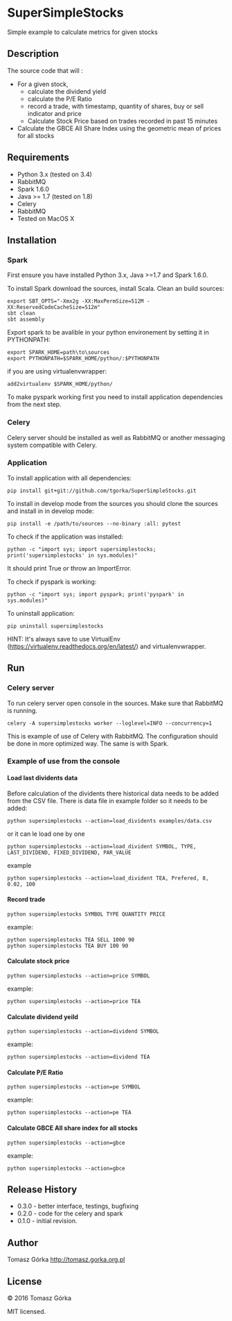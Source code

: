 # SuperSimpleStocks
Simple example to calculate metrics for given stocks

## Description
The source code that will :

- For a given stock, 
    - calculate the dividend yield
    - calculate the P/E Ratio
    - record a trade, with timestamp, quantity of shares, buy or sell indicator and price
    - Calculate Stock Price based on trades recorded in past 15 minutes
- Calculate the GBCE All Share Index using the geometric mean of prices for all stocks

## Requirements

- Python 3.x (tested on 3.4)
- RabbitMQ
- Spark 1.6.0
- Java >= 1.7 (tested on 1.8)
- Celery
- RabbitMQ
- Tested on MacOS X

## Installation

### Spark
First ensure you have installed Python 3.x, Java >=1.7 and Spark 1.6.0.

To install Spark download the sources, install Scala. Clean an build sources:

```
export SBT_OPTS="-Xmx2g -XX:MaxPermSize=512M -XX:ReservedCodeCacheSize=512m"
sbt clean 
sbt assembly
```

Export spark to be avalible in your python environement by setting it 
in PYTHONPATH:

```
export SPARK_HOME=path\to\sources
export PYTHONPATH=$SPARK_HOME/python/:$PYTHONPATH
```

if you are using virtualenvwrapper:

```
add2virtualenv $SPARK_HOME/python/
```

To make pyspark working first you need to install application dependencies 
from the next step.

### Celery
Celery server should be installed as well as RabbitMQ or another 
messaging system compatible with Celery.

### Application
To install application with all dependencies:

```
pip install git+git://github.com/tgorka/SuperSimpleStocks.git
```

To install in develop mode from the sources you should clone the sources and 
install in in develop mode:

```
pip install -e /path/to/sources --no-binary :all: pytest
```

To check if the application was installed:

```
python -c "import sys; import supersimplestocks; print('supersimplestocks' in sys.modules)"
```

It should print True or throw an ImportError.

To check if pyspark is working:

```
python -c "import sys; import pyspark; print('pyspark' in sys.modules)"
```

To uninstall application:

```
pip uninstall supersimplestocks
```

HINT: It's always save to use VirtualEnv 
(https://virtualenv.readthedocs.org/en/latest/) and virtualenvwrapper.

## Run

### Celery server
To run celery server open console in the sources. Make sure that RabbitMQ 
is running.

```
celery -A supersimplestocks worker --loglevel=INFO --concurrency=1
```

This is example of use of Celery with RabbitMQ. The configuration should be
done in more optimized way. The same is with Spark.

### Example of use from the console

#### Load last dividents data
Before calculation of the dividents there historical data needs to be added
from the CSV file.
There is data file in example folder so it needs to be added:

```
python supersimplestocks --action=load_dividents examples/data.csv
```

or it can le load one by one

```
python supersimplestocks --action=load_divident SYMBOL, TYPE, LAST_DIVIDEND, FIXED_DIVIDEND, PAR_VALUE
```

example

```
python supersimplestocks --action=load_divident TEA, Prefered, 8, 0.02, 100
```

#### Record trade

```
python supersimplestocks SYMBOL TYPE QUANTITY PRICE
```

example:

```
python supersimplestocks TEA SELL 1000 90
python supersimplestocks TEA BUY 100 90
```

#### Calculate stock price

```
python supersimplestocks --action=price SYMBOL
```

example:

```
python supersimplestocks --action=price TEA
```

#### Calculate dividend yeild

```
python supersimplestocks --action=dividend SYMBOL
```

example:

```
python supersimplestocks --action=dividend TEA
```

#### Calculate P/E Ratio

```
python supersimplestocks --action=pe SYMBOL
```

example:

```
python supersimplestocks --action=pe TEA
```

#### Calculate GBCE All share index for all stocks

```
python supersimplestocks --action=gbce
```

example:

```
python supersimplestocks --action=gbce
```

## Release History
+ 0.3.0 - better interface, testings, bugfixing
+ 0.2.0 - code for the celery and spark
+ 0.1.0 - initial revision.

## Author
Tomasz Górka <http://tomasz.gorka.org.pl>

## License
&copy; 2016 Tomasz Górka

MIT licensed.
